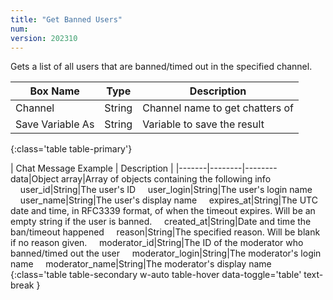 ```yaml
---
title: "Get Banned Users"
num: 
version: 202310
---
```


Gets a list of all users that are banned/timed out in the specified channel.

| Box Name | Type | Description | 
|-------|--------|--------
Channel|String|Channel name to get chatters of
Save Variable As|String|Variable to save the result
{:class='table table-primary'}

| Chat Message Example | Description |
|-------|--------|--------
data|Object array|Array of objects containing the following info
&nbsp;&nbsp;&nbsp;&nbsp;user_id|String|The user's ID
&nbsp;&nbsp;&nbsp;&nbsp;user_login|String|The user's login name
&nbsp;&nbsp;&nbsp;&nbsp;user_name|String|The user's display name
&nbsp;&nbsp;&nbsp;&nbsp;expires_at|String|The UTC date and time, in RFC3339 format, of when the timeout expires. Will be an empty string if the user is banned.
&nbsp;&nbsp;&nbsp;&nbsp;created_at|String|Date and time the ban/timeout happened
&nbsp;&nbsp;&nbsp;&nbsp;reason|String|The specified reason. Will be blank if no reason given.
&nbsp;&nbsp;&nbsp;&nbsp;moderator_id|String|The ID of the moderator who banned/timed out the user
&nbsp;&nbsp;&nbsp;&nbsp;moderator_login|String|The moderator's login name
&nbsp;&nbsp;&nbsp;&nbsp;moderator_name|String|The moderator's display name
{:class='table table-secondary w-auto table-hover data-toggle='table' text-break }